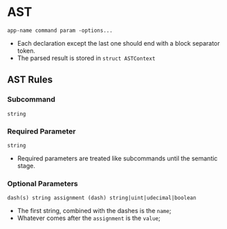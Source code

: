 # AST

````
app-name command param -options...
````

- Each declaration except the last one should end with a block separator token.
- The parsed result is stored in `struct ASTContext`

## AST Rules

### Subcommand

````
string
````

### Required Parameter

````
string
````

- Required parameters are treated like subcommands until the semantic stage.

### Optional Parameters

````
dash(s) string assignment (dash) string|uint|udecimal|boolean
````

- The first string, combined with the dashes is the `name`;
- Whatever comes after the `assignment` is the `value`;
